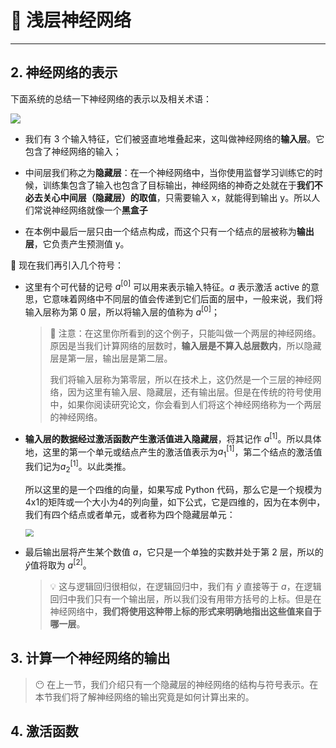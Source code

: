 # 🥙 浅层神经网络

---



## 2. 神经网络的表示

下面系统的总结一下神经网络的表示以及相关术语：

![](https://gitee.com/veal98/images/raw/master/img/20200920154746.png)

- 我们有 3 个输入特征，它们被竖直地堆叠起来，这叫做神经网络的**输入层**。它包含了神经网络的输入；

- 中间层我们称之为**隐藏层**：在一个神经网络中，当你使用监督学习训练它的时候，训练集包含了输入也包含了目标输出，神经网络的神奇之处就在于**我们不必去关心中间层（隐藏层）的取值**，只需要输入 x，就能得到输出 y。所以人们常说神经网络就像一个**黑盒子**
- 在本例中最后一层只由一个结点构成，而这个只有一个结点的层被称为**输出层**，它负责产生预测值 y。

📐 现在我们再引入几个符号：

- 这里有个可代替的记号 $a^{[0]}$ 可以用来表示输入特征。$a$ 表示激活 active 的意思，它意味着网络中不同层的值会传递到它们后面的层中，一般来说，我们将输入层称为第 0 层，所以将输入层的值称为 $a^{[0]}$；

  > 🚨 注意：在这里你所看到的这个例子，只能叫做一个两层的神经网络。原因是当我们计算网络的层数时，**输入层是不算入总层数内**，所以隐藏层是第一层，输出层是第二层。
  >
  > 我们将输入层称为第零层，所以在技术上，这仍然是一个三层的神经网络，因为这里有输入层、隐藏层，还有输出层。但是在传统的符号使用中，如果你阅读研究论文，你会看到人们将这个神经网络称为一个两层的神经网络。

- **输入层的数据经过激活函数产生激活值进入隐藏层**，将其记作 $a^{[1]}$。所以具体地，这里的第一个单元或结点产生的激活值表示为$a^{[1]}_{1}$，第二个结点的激活值我们记为$a^{[1]}_{2}$。以此类推。

  所以这里的是一个四维的向量，如果写成 Python 代码，那么它是一个规模为4x1的矩阵或一个大小为4的列向量，如下公式，它是四维的，因为在本例中，我们有四个结点或者单元，或者称为四个隐藏层单元：

  <img src="https://gitee.com/veal98/images/raw/master/img/20200920155743.png" style="zoom:80%;" />

- 最后输出层将产生某个数值 $a$，它只是一个单独的实数并处于第 2 层，所以的$\hat{y}$值将取为 $a^{[2]}$。

  > 💡 这与逻辑回归很相似，在逻辑回归中，我们有 $\hat{y}$ 直接等于 $a$，在逻辑回归中我们只有一个输出层，所以我们没有用带方括号的上标。但是在神经网络中，**我们将使用这种带上标的形式来明确地指出这些值来自于哪一层**。

## 3. 计算一个神经网络的输出

> 😶 在上一节，我们介绍只有一个隐藏层的神经网络的结构与符号表示。在本节我们将了解神经网络的输出究竟是如何计算出来的。

## 4. 激活函数